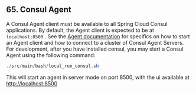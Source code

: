 ## 65. Consul Agent

A Consul Agent client must be available to all Spring Cloud Consul applications. By default, the Agent client is expected to be at  `localhost:8500` . See the [Agent documentation](https://consul.io/docs/agent/basics.html) for specifics on how to start an Agent client and how to connect to a cluster of Consul Agent Servers. For development, after you have installed consul, you may start a Consul Agent using the following command:

```java
./src/main/bash/local_run_consul.sh
```

This will start an agent in server mode on port 8500, with the ui available at [http://localhost:8500](http://localhost:8500)
